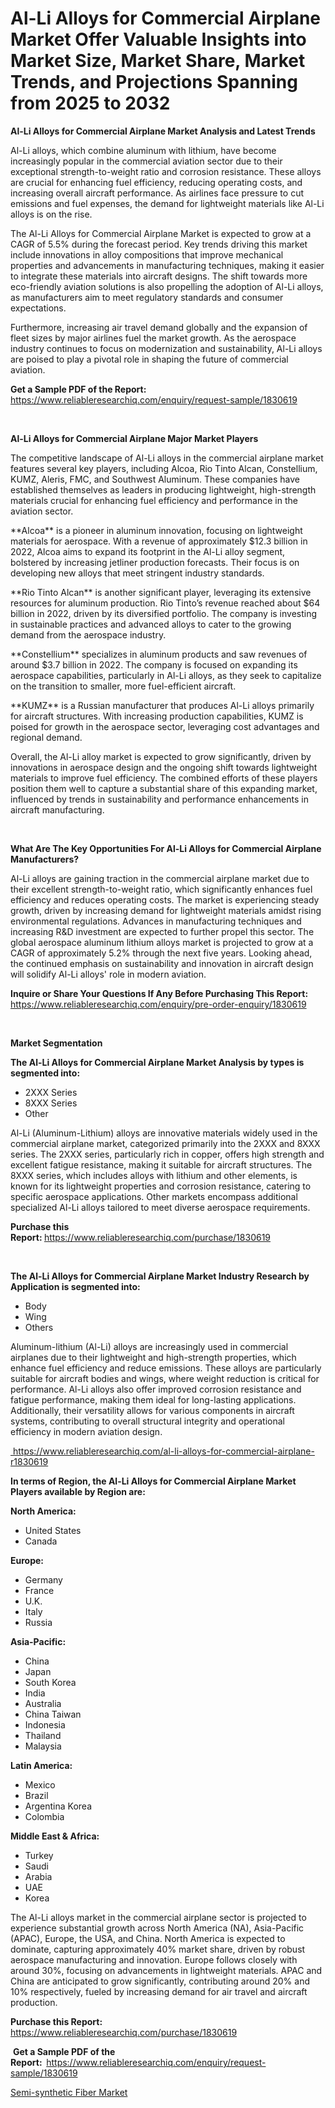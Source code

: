 <p><h1>Al-Li Alloys for Commercial Airplane Market Offer Valuable Insights into Market Size, Market Share, Market Trends, and Projections Spanning from 2025 to 2032</h1></p><p><strong>Al-Li Alloys for Commercial Airplane Market Analysis and Latest Trends</strong></p>
<p><p>Al-Li alloys, which combine aluminum with lithium, have become increasingly popular in the commercial aviation sector due to their exceptional strength-to-weight ratio and corrosion resistance. These alloys are crucial for enhancing fuel efficiency, reducing operating costs, and increasing overall aircraft performance. As airlines face pressure to cut emissions and fuel expenses, the demand for lightweight materials like Al-Li alloys is on the rise.</p><p>The Al-Li Alloys for Commercial Airplane Market is expected to grow at a CAGR of 5.5% during the forecast period. Key trends driving this market include innovations in alloy compositions that improve mechanical properties and advancements in manufacturing techniques, making it easier to integrate these materials into aircraft designs. The shift towards more eco-friendly aviation solutions is also propelling the adoption of Al-Li alloys, as manufacturers aim to meet regulatory standards and consumer expectations.</p><p>Furthermore, increasing air travel demand globally and the expansion of fleet sizes by major airlines fuel the market growth. As the aerospace industry continues to focus on modernization and sustainability, Al-Li alloys are poised to play a pivotal role in shaping the future of commercial aviation.</p></p>
<p><strong>Get a Sample PDF of the Report:&nbsp;</strong> <a href="https://www.reliableresearchiq.com/enquiry/request-sample/1830619?utm_campaign=3046&utm_medium=2&utm_source=Github&utm_content=ia&utm_term=03042025&utm_id=al-li-alloys-for-commercial-airplane">https://www.reliableresearchiq.com/enquiry/request-sample/1830619</a></p>
<p>&nbsp;</p>
<p><strong>Al-Li Alloys for Commercial Airplane Major Market Players</strong></p>
<p><p>The competitive landscape of Al-Li alloys in the commercial airplane market features several key players, including Alcoa, Rio Tinto Alcan, Constellium, KUMZ, Aleris, FMC, and Southwest Aluminum. These companies have established themselves as leaders in producing lightweight, high-strength materials crucial for enhancing fuel efficiency and performance in the aviation sector.</p><p>**Alcoa** is a pioneer in aluminum innovation, focusing on lightweight materials for aerospace. With a revenue of approximately $12.3 billion in 2022, Alcoa aims to expand its footprint in the Al-Li alloy segment, bolstered by increasing jetliner production forecasts. Their focus is on developing new alloys that meet stringent industry standards.</p><p>**Rio Tinto Alcan** is another significant player, leveraging its extensive resources for aluminum production. Rio Tinto’s revenue reached about $64 billion in 2022, driven by its diversified portfolio. The company is investing in sustainable practices and advanced alloys to cater to the growing demand from the aerospace industry.</p><p>**Constellium** specializes in aluminum products and saw revenues of around $3.7 billion in 2022. The company is focused on expanding its aerospace capabilities, particularly in Al-Li alloys, as they seek to capitalize on the transition to smaller, more fuel-efficient aircraft.</p><p>**KUMZ** is a Russian manufacturer that produces Al-Li alloys primarily for aircraft structures. With increasing production capabilities, KUMZ is poised for growth in the aerospace sector, leveraging cost advantages and regional demand.</p><p>Overall, the Al-Li alloy market is expected to grow significantly, driven by innovations in aerospace design and the ongoing shift towards lightweight materials to improve fuel efficiency. The combined efforts of these players position them well to capture a substantial share of this expanding market, influenced by trends in sustainability and performance enhancements in aircraft manufacturing.</p></p>
<p>&nbsp;</p>
<p><strong>What Are The Key Opportunities For Al-Li Alloys for Commercial Airplane Manufacturers?</strong></p>
<p><p>Al-Li alloys are gaining traction in the commercial airplane market due to their excellent strength-to-weight ratio, which significantly enhances fuel efficiency and reduces operating costs. The market is experiencing steady growth, driven by increasing demand for lightweight materials amidst rising environmental regulations. Advances in manufacturing techniques and increasing R&D investment are expected to further propel this sector. The global aerospace aluminum lithium alloys market is projected to grow at a CAGR of approximately 5.2% through the next five years. Looking ahead, the continued emphasis on sustainability and innovation in aircraft design will solidify Al-Li alloys' role in modern aviation.</p></p>
<p><strong>Inquire or Share Your Questions If Any Before Purchasing This Report:</strong> <a href="https://www.reliableresearchiq.com/enquiry/pre-order-enquiry/1830619?utm_campaign=3046&utm_medium=2&utm_source=Github&utm_content=ia&utm_term=03042025&utm_id=al-li-alloys-for-commercial-airplane">https://www.reliableresearchiq.com/enquiry/pre-order-enquiry/1830619</a></p>
<p>&nbsp;</p>
<p><strong>Market Segmentation</strong></p>
<p><strong>The Al-Li Alloys for Commercial Airplane Market Analysis by types is segmented into:</strong></p>
<p><ul><li>2XXX Series</li><li>8XXX Series</li><li>Other</li></ul></p>
<p><p>Al-Li (Aluminum-Lithium) alloys are innovative materials widely used in the commercial airplane market, categorized primarily into the 2XXX and 8XXX series. The 2XXX series, particularly rich in copper, offers high strength and excellent fatigue resistance, making it suitable for aircraft structures. The 8XXX series, which includes alloys with lithium and other elements, is known for its lightweight properties and corrosion resistance, catering to specific aerospace applications. Other markets encompass additional specialized Al-Li alloys tailored to meet diverse aerospace requirements.</p></p>
<p><strong>Purchase this Report:&nbsp;</strong><a href="https://www.reliableresearchiq.com/purchase/1830619?utm_campaign=3046&utm_medium=2&utm_source=Github&utm_content=ia&utm_term=03042025&utm_id=al-li-alloys-for-commercial-airplane">https://www.reliableresearchiq.com/purchase/1830619</a></p>
<p>&nbsp;</p>
<p><strong>The Al-Li Alloys for Commercial Airplane Market Industry Research by Application is segmented into:</strong></p>
<p><ul><li>Body</li><li>Wing</li><li>Others</li></ul></p>
<p><p>Aluminum-lithium (Al-Li) alloys are increasingly used in commercial airplanes due to their lightweight and high-strength properties, which enhance fuel efficiency and reduce emissions. These alloys are particularly suitable for aircraft bodies and wings, where weight reduction is critical for performance. Al-Li alloys also offer improved corrosion resistance and fatigue performance, making them ideal for long-lasting applications. Additionally, their versatility allows for various components in aircraft systems, contributing to overall structural integrity and operational efficiency in modern aviation design.</p></p>
<p><a href="https://www.reliableresearchiq.com/al-li-alloys-for-commercial-airplane-r1830619?utm_campaign=3046&utm_medium=2&utm_source=Github&utm_content=ia&utm_term=03042025&utm_id=al-li-alloys-for-commercial-airplane">&nbsp;https://www.reliableresearchiq.com/al-li-alloys-for-commercial-airplane-r1830619</a></p>
<p><strong>In terms of Region, the Al-Li Alloys for Commercial Airplane Market Players available by Region are:</strong></p>
<p>
    <p> <strong> North America: </strong>
        <ul>
            <li>United States</li>
            <li>Canada</li>
        </ul>
        </p> 
    <p> <strong> Europe: </strong>
        <ul>
            <li>Germany</li>
            <li>France</li>
            <li>U.K.</li>
            <li>Italy</li>
            <li>Russia</li>
        </ul>
        </p> 
    <p> <strong> Asia-Pacific: </strong>
        <ul>
            <li>China</li>
            <li>Japan</li>
            <li>South Korea</li>
            <li>India</li>
            <li>Australia</li>
            <li>China Taiwan</li>
            <li>Indonesia</li>
            <li>Thailand</li>
            <li>Malaysia</li>
        </ul>
        </p> 
    <p> <strong> Latin America: </strong>
        <ul>
            <li>Mexico</li>
            <li>Brazil</li>
            <li>Argentina Korea</li>
            <li>Colombia</li>
        </ul>
        </p> 
    <p> <strong> Middle East & Africa: </strong>
        <ul>
            <li>Turkey</li>
            <li>Saudi</li>
            <li>Arabia</li>
            <li>UAE</li>
            <li>Korea</li>
        </ul>
    </p>
    </p>
<p><p>The Al-Li alloys market in the commercial airplane sector is projected to experience substantial growth across North America (NA), Asia-Pacific (APAC), Europe, the USA, and China. North America is expected to dominate, capturing approximately 40% market share, driven by robust aerospace manufacturing and innovation. Europe follows closely with around 30%, focusing on advancements in lightweight materials. APAC and China are anticipated to grow significantly, contributing around 20% and 10% respectively, fueled by increasing demand for air travel and aircraft production.</p></p>
<p><strong>Purchase this Report: </strong><a href="https://www.reliableresearchiq.com/purchase/1830619?utm_campaign=3046&utm_medium=2&utm_source=Github&utm_content=ia&utm_term=03042025&utm_id=al-li-alloys-for-commercial-airplane">https://www.reliableresearchiq.com/purchase/1830619</a></p>
<p>&nbsp;<strong>Get a Sample PDF of the Report:&nbsp;&nbsp;</strong><a href="https://www.reliableresearchiq.com/enquiry/request-sample/1830619?utm_campaign=3046&utm_medium=2&utm_source=Github&utm_content=ia&utm_term=03042025&utm_id=al-li-alloys-for-commercial-airplane">https://www.reliableresearchiq.com/enquiry/request-sample/1830619</a></p>
<p><strong></strong></p>
<p><p><a href="https://github.com/dailyspunj47/Market-Research-Report-List-1/blob/main/semi-synthetic-fiber-market.md?utm_campaign=3046&utm_medium=2&utm_source=Github&utm_content=ia&utm_term=03042025&utm_id=al-li-alloys-for-commercial-airplane">Semi-synthetic Fiber Market</a></p></p>